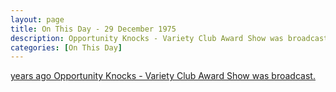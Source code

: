 ```yaml
---
layout: page
title: On This Day - 29 December 1975
description: Opportunity Knocks - Variety Club Award Show was broadcast.
categories: [On This Day]
---
```


[<span id="age1"></span> years ago Opportunity Knocks - Variety Club Award Show was broadcast.](/thames%20television/opportunity%20knocks/1975/12/29/opportunity-knocks.html)

<!-- Script for calculating number of years ago -->
<script>
var dob = '19751229';
var year = Number(dob.substr(0, 4));
var month = Number(dob.substr(4, 2)) - 1;
var day = Number(dob.substr(6, 2));
var today = new Date();
var age1 = today.getFullYear() - year;
if (today.getMonth() < month || (today.getMonth() == month && today.getDate() < day)) {
age1--;
}
document.getElementById("age1").innerHTML=age1;
</script>


